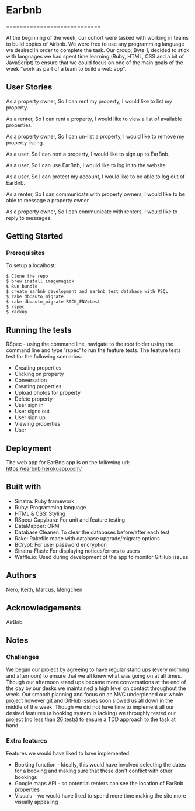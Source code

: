 # Earbnb
============================

At the beginning of the week, our cohort were tasked with working in teams to build copies of Airbnb. We were free to use any programming language we desired in order to complete the task. Our group, Byte 1, decided to stick with languages we had spent time learning (Ruby, HTML, CSS and a bit of JavaScript) to ensure that we could focus on one of the main goals of the week "work as part of a team to build a web app".

## User Stories

As a property owner,
So I can rent my property,
I would like to list my property.

As a renter,
So I can rent a property,
I would like to view a list of available properties.

As a property owner,
So I can un-list a property,
I would like to remove my property listing.

As a user,
So I can rent a property,
I would like to sign up to EarBnb.

As a user,
So I can use EarBnb,
I would like to log in to the website.

As a user,
So I can protect my account,
I would like to be able to log out of EarBnb.

As a renter,
So I can communicate with property owners,
I would like to be able to message a property owner.

As a property owner,
So I can communicate with renters,
I would like to reply to messages.

## Getting Started

### Prerequisites
To setup a localhost:
```
$ Clone the repo
$ brew install imagemagick
$ Run bundle
$ create earbnb_development and earbnb_test database with PSQL
$ rake db:auto_migrate
$ rake db:auto_migrate RACK_ENV=test
$ rspec
$ rackup
```

## Running the tests
RSpec - using the command line, navigate to the root folder using the command line and type 'rspec' to run the feature tests.
The feature tests test for the following scenarios:
- Creating properties
- Clicking on property
- Conversation
- Creating properties
- Upload photos for property
- Delete property
- User sign in
- User signs out
- User sign up
- Viewing properties
- User

## Deployment
The web app for EarBnb app is on the following url:
https://earbnb.herokuapp.com/

## Built with
- Sinatra: Ruby framework
- Ruby: Programming language
- HTML & CSS: Styling
- RSpec/ Capybara: For unit and feature testing
- DataMapper: ORM
- Database Cleaner: To clear the databases before/after each test
- Rake: Rakefile made with database upgrade/migrate options
- BCrypt: For user password encryption
- Sinatra-Flash: For displaying notices/errors to users
- Waffle.io: Used during development of the app to monitor GitHub issues

## Authors

Nero, Keith, Marcus, Mengchen

## Acknowledgements
AirBnb

## Notes
### Challenges
We began our project by agreeing to have regular stand ups (every morning and afternoon) to ensure that we all knew what was going on at all times. Though our afternoon stand ups became more conversations at the end of the day by our desks we maintained a high level on contact throughout the week. Our smooth planning and focus on an MVC underpinned our whole project however git and GitHub issues soon slowed us all down in the middle of the week. Though we did not have time to implement all our desired features (a booking system is lacking) we throughly tested our project (no less than 26 tests) to ensure a TDD approach to the task at hand.

### Extra features
Features we would have liked to have implemented:

- Booking function - Ideally, this would have involved selecting the dates for a booking and making sure that these don't conflict with other bookings
- Google maps API - so potential renters can see the location of EarBnb properties
- Visuals - we would have liked to spend more time making the site more visually appealing
